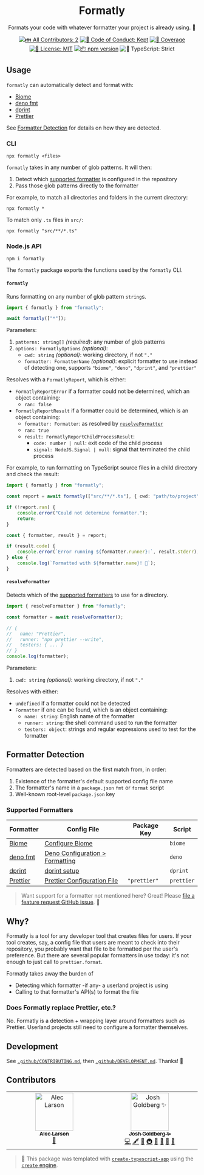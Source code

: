 <h1 align="center">Formatly</h1>

<p align="center">
	Formats your code with whatever formatter your project is already using. 
	🧼
</p>

<p align="center">
	<!-- prettier-ignore-start -->
	<!-- ALL-CONTRIBUTORS-BADGE:START - Do not remove or modify this section -->
	<a href="#contributors" target="_blank"><img alt="👪 All Contributors: 2" src="https://img.shields.io/badge/%F0%9F%91%AA_all_contributors-2-21bb42.svg" /></a>
<!-- ALL-CONTRIBUTORS-BADGE:END -->
	<!-- prettier-ignore-end -->
	<a href="https://github.com/JoshuaKGoldberg/formatly/blob/main/.github/CODE_OF_CONDUCT.md" target="_blank"><img alt="🤝 Code of Conduct: Kept" src="https://img.shields.io/badge/%F0%9F%A4%9D_code_of_conduct-kept-21bb42" /></a>
	<a href="https://codecov.io/gh/JoshuaKGoldberg/formatly" target="_blank"><img alt="🧪 Coverage" src="https://img.shields.io/codecov/c/github/JoshuaKGoldberg/formatly?label=%F0%9F%A7%AA%20coverage" /></a>
	<a href="https://github.com/JoshuaKGoldberg/formatly/blob/main/LICENSE.md" target="_blank"><img alt="📝 License: MIT" src="https://img.shields.io/badge/%F0%9F%93%9D_license-MIT-21bb42.svg"></a>
	<a href="http://npmjs.com/package/formatly"><img alt="📦 npm version" src="https://img.shields.io/npm/v/formatly?color=21bb42&label=%F0%9F%93%A6%20npm" /></a>
	<img alt="💪 TypeScript: Strict" src="https://img.shields.io/badge/%F0%9F%92%AA_typescript-strict-21bb42.svg" />
</p>

## Usage

`formatly` can automatically detect and format with:

- [Biome](https://biomejs.dev/formatter)
- [deno fmt](https://docs.deno.com/runtime/reference/cli/fmt)
- [dprint](https://dprint.dev)
- [Prettier](https://prettier.io)

See [Formatter Detection](#formatter-detection) for details on how they are detected.

### CLI

```shell
npx formatly <files>
```

`formatly` takes in any number of glob patterns.
It will then:

1. Detect which [supported formatter](#supported-formatters) is configured in the repository
2. Pass those glob patterns directly to the formatter

For example, to match all directories and folders in the current directory:

```shell
npx formatly *
```

To match only `.ts` files in `src/`:

```shell
npx formatly "src/**/*.ts"
```

### Node.js API

```shell
npm i formatly
```

The `formatly` package exports the functions used by the `formatly` CLI.

#### `formatly`

Runs formatting on any number of glob pattern `string`s.

```ts
import { formatly } from "formatly";

await formatly(["*"]);
```

Parameters:

1. `patterns: string[]` _(required)_: any number of glob patterns
2. `options: FormatlyOptions` _(optional)_:
   - `cwd: string` _(optional)_: working directory, if not `"."`
   - `formatter: FormatterName` _(optional)_: explicit formatter to use instead of detecting one, supports `"biome"`, `"deno"`, `"dprint"`, and `"prettier"`

Resolves with a `FormatlyReport`, which is either:

- `FormatlyReportError` if a formatter could not be determined, which an object containing:
  - `ran: false`
- `FormatlyReportResult` if a formatter could be determined, which is an object containing:
  - `formatter: Formatter`: as resolved by [`resolveFormatter`](#resolveformatter)
  - `ran: true`
  - `result: FormatlyReportChildProcessResult`:
    - `code: number | null`: exit code of the child process
    - `signal: NodeJS.Signal | null`: signal that terminated the child process

For example, to run formatting on TypeScript source files in a child directory and check the result:

```ts
import { formatly } from "formatly";

const report = await formatly(["src/**/*.ts"], { cwd: "path/to/project" });

if (!report.ran) {
	console.error("Could not determine formatter.");
	return;
}

const { formatter, result } = report;

if (result.code) {
	console.error(`Error running ${formatter.runner}:`, result.stderr);
} else {
	console.log(`Formatted with ${formatter.name}! 🧼`);
}
```

#### `resolveFormatter`

Detects which of the [supported formatters](#supported-formatters) to use for a directory.

```ts
import { resolveFormatter } from "formatly";

const formatter = await resolveFormatter();

// {
//   name: "Prettier",
//   runner: "npx prettier --write",
//   testers: { ... }
// }
console.log(formatter);
```

Parameters:

1. `cwd: string` _(optional)_: working directory, if not `"."`

Resolves with either:

- `undefined` if a formatter could not be detected
- `Formatter` if one can be found, which is an object containing:
  - `name: string`: English name of the formatter
  - `runner: string`: the shell command used to run the formatter
  - `testers: object`: strings and regular expressions used to test for the formatter

## Formatter Detection

Formatters are detected based on the first match from, in order:

1. Existence of the formatter's default supported config file name
2. The formatter's name in a `package.json` `fmt` or `format` script
3. Well-known root-level `package.json` key

### Supported Formatters

| Formatter                                                   | Config File                                                                                             | Package Key  | Script     |
| ----------------------------------------------------------- | ------------------------------------------------------------------------------------------------------- | ------------ | ---------- |
| [Biome](https://biomejs.dev/formatter)                      | [Configure Biome](https://biomejs.dev/guides/configure-biome)                                           |              | `biome`    |
| [deno fmt](https://docs.deno.com/runtime/reference/cli/fmt) | [Deno Configuration > Formatting](https://docs.deno.com/runtime/fundamentals/configuration/#formatting) |              | `deno`     |
| [dprint](https://dprint.dev)                                | [dprint setup](https://dprint.dev/setup)                                                                |              | `dprint`   |
| [Prettier](https://prettier.io)                             | [Prettier Configuration File](https://prettier.io/docs/en/configuration)                                | `"prettier"` | `prettier` |

> Want support for a formatter not mentioned here?
> Great!
> Please [file a feature request GitHub issue](https://github.com/JoshuaKGoldberg/formatly/issues/new?assignees=&labels=type%3A+feature&projects=&template=03-feature.yml&title=%F0%9F%9A%80+Feature%3A+%3Cshort+description+of+the+feature%3E).
> 🙏

## Why?

Formatly is a tool for any developer tool that creates files for users.
If your tool creates, say, a config file that users are meant to check into their repository, you probably want that file to be formatted per the user's preference.
But there are several popular formatters in use today: it's not enough to just call to `prettier.format`.

Formatly takes away the burden of

- Detecting which formatter -if any- a userland project is using
- Calling to that formatter's API(s) to format the file

### Does Formatly replace Prettier, etc.?

No.
Formatly is a detection + wrapping layer around formatters such as Prettier.
Userland projects still need to configure a formatter themselves.

## Development

See [`.github/CONTRIBUTING.md`](./.github/CONTRIBUTING.md), then [`.github/DEVELOPMENT.md`](./.github/DEVELOPMENT.md).
Thanks! 💖

## Contributors

<!-- spellchecker: disable -->
<!-- ALL-CONTRIBUTORS-LIST:START - Do not remove or modify this section -->
<!-- prettier-ignore-start -->
<!-- markdownlint-disable -->
<table>
  <tbody>
    <tr>
      <td align="center" valign="top" width="14.28%"><a href="https://github.com/aleclarson"><img src="https://avatars.githubusercontent.com/u/1925840?v=4?s=100" width="100px;" alt="Alec Larson"/><br /><sub><b>Alec Larson</b></sub></a><br /><a href="#ideas-aleclarson" title="Ideas, Planning, & Feedback">🤔</a></td>
      <td align="center" valign="top" width="14.28%"><a href="http://www.joshuakgoldberg.com/"><img src="https://avatars.githubusercontent.com/u/3335181?v=4?s=100" width="100px;" alt="Josh Goldberg ✨"/><br /><sub><b>Josh Goldberg ✨</b></sub></a><br /><a href="https://github.com/JoshuaKGoldberg/formatly/commits?author=JoshuaKGoldberg" title="Code">💻</a> <a href="#content-JoshuaKGoldberg" title="Content">🖋</a> <a href="#ideas-JoshuaKGoldberg" title="Ideas, Planning, & Feedback">🤔</a> <a href="#infra-JoshuaKGoldberg" title="Infrastructure (Hosting, Build-Tools, etc)">🚇</a> <a href="#maintenance-JoshuaKGoldberg" title="Maintenance">🚧</a> <a href="#projectManagement-JoshuaKGoldberg" title="Project Management">📆</a> <a href="#tool-JoshuaKGoldberg" title="Tools">🔧</a> <a href="https://github.com/JoshuaKGoldberg/formatly/commits?author=JoshuaKGoldberg" title="Documentation">📖</a></td>
    </tr>
  </tbody>
</table>

<!-- markdownlint-restore -->
<!-- prettier-ignore-end -->

<!-- ALL-CONTRIBUTORS-LIST:END -->
<!-- spellchecker: enable -->

<!-- You can remove this notice if you don't want it 🙂 no worries! -->

> 💝 This package was templated with [`create-typescript-app`](https://github.com/JoshuaKGoldberg/create-typescript-app) using the [`create` engine](https://create.bingo).
